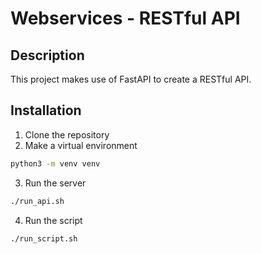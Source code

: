# Webservices - RESTful API
## Description
This project makes use of FastAPI to create a RESTful API.

## Installation
1. Clone the repository
2. Make a virtual environment
```bash
python3 -m venv venv
```
3. Run the server
```bash
./run_api.sh
```
4. Run the script
```bash
./run_script.sh
```
